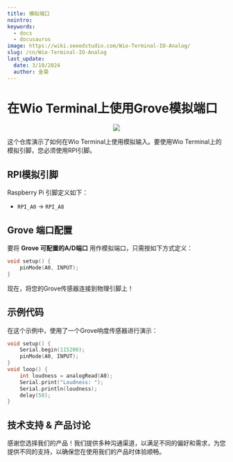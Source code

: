 ```yaml
---
title: 模拟端口
nointro:
keywords:
  - docs
  - docusaurus
image: https://wiki.seeedstudio.com/Wio-Terminal-IO-Analog/
slug: /cn/Wio-Terminal-IO-Analog
last_update:
  date: 3/10/2024
  author: 金菊
---
```


# 在Wio Terminal上使用Grove模拟端口

<div align="center"><img src="https://files.seeedstudio.com/wiki/Wio-Terminal/img/2019-12-12%2011-36-22.2019-12-12%2011_37_02.gif" /></div>

这个仓库演示了如何在Wio Terminal上使用模拟输入。要使用Wio Terminal上的模拟引脚，您必须使用RPI引脚。

## RPI模拟引脚

Raspberry Pi 引脚定义如下：

- `RPI_A0` -> `RPI_A8`

## Grove 端口配置

要将 **Grove 可配置的A/D端口** 用作模拟端口，只需按如下方式定义：

```cpp
void setup() {
    pinMode(A0, INPUT);
}
```

现在，将您的Grove传感器连接到物理引脚上！

## 示例代码

在这个示例中，使用了一个Grove响度传感器进行演示：

```cpp
void setup() {
    Serial.begin(115200);
    pinMode(A0, INPUT);
}
void loop() {
    int loudness = analogRead(A0);
    Serial.print("Loudness: ");
    Serial.println(loudness);
    delay(50);
}
```

## 技术支持 & 产品讨论

感谢您选择我们的产品！我们提供多种沟通渠道，以满足不同的偏好和需求，为您提供不同的支持，以确保您在使用我们的产品时体验顺畅。

<div class="button_tech_support_container">
<a href="https://forum.seeedstudio.com/" class="button_forum"></a> 
<a href="https://www.seeedstudio.com/contacts" class="button_email"></a>
</div>

<div class="button_tech_support_container">
<a href="https://discord.gg/eWkprNDMU7" class="button_discord"></a> 
<a href="https://github.com/Seeed-Studio/wiki-documents/discussions/69" class="button_discussion"></a>
</div>
